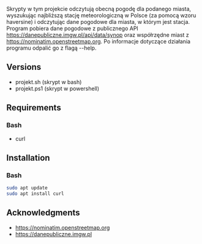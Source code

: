 Skrypty w tym projekcie odczytują obecną pogodę dla podanego miasta, wyszukując najbliższą stację meteorologiczną w Polsce (za pomocą wzoru haversine) i odczytując dane pogodowe dla miasta, w którym jest stacja. Program pobiera dane pogodowe z publicznego API https://danepubliczne.imgw.pl/api/data/synop oraz współrzędne miast z https://nominatim.openstreetmap.org.
Po informacje dotyczące działania programu odpalić go z flagą --help.

## Versions
- projekt.sh (skrypt w bash)
- projekt.ps1 (skrypt w powershell)

## Requirements

### Bash
- curl

## Installation

### Bash
```bash
sudo apt update
sudo apt install curl
```
## Acknowledgments
-  https://nominatim.openstreetmap.org
-  https://danepubliczne.imgw.pl
